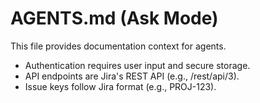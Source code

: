 # AGENTS.md (Ask Mode)
This file provides documentation context for agents.

- Authentication requires user input and secure storage.
- API endpoints are Jira's REST API (e.g., /rest/api/3).
- Issue keys follow Jira format (e.g., PROJ-123).